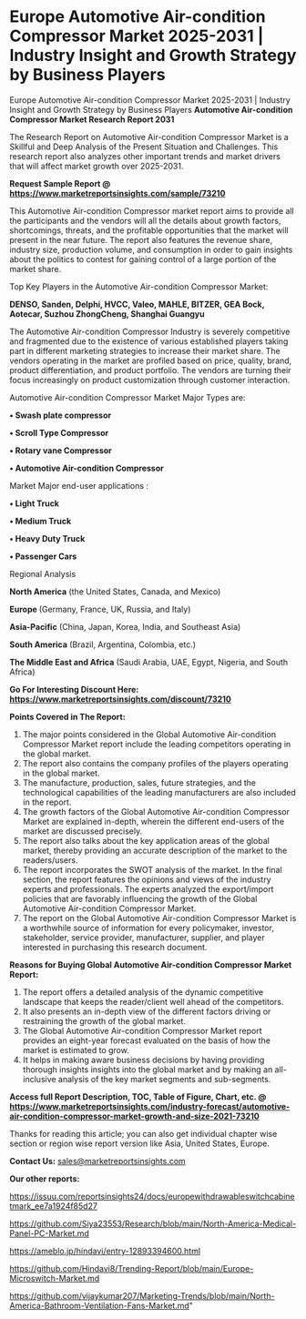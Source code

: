# Europe Automotive Air-condition Compressor Market 2025-2031 | Industry Insight and Growth Strategy by Business Players
Europe Automotive Air-condition Compressor Market 2025-2031 | Industry Insight and Growth Strategy by Business Players
<strong>Automotive Air-condition Compressor Market Research Report 2031</strong>

The Research Report on Automotive Air-condition Compressor Market is a Skillful and Deep Analysis of the Present Situation and Challenges. This research report also analyzes other important trends and market drivers that will affect market growth over 2025-2031.

<strong>Request Sample Report @ <a href=https://www.marketreportsinsights.com/sample/73210>https://www.marketreportsinsights.com/sample/73210</a></strong>

This Automotive Air-condition Compressor market report aims to provide all the participants and the vendors will all the details about growth factors, shortcomings, threats, and the profitable opportunities that the market will present in the near future. The report also features the revenue share, industry size, production volume, and consumption in order to gain insights about the politics to contest for gaining control of a large portion of the market share.

Top Key Players in the Automotive Air-condition Compressor Market:

<strong>DENSO, Sanden, Delphi, HVCC, Valeo, MAHLE, BITZER, GEA Bock, Aotecar, Suzhou ZhongCheng, Shanghai Guangyu</strong>

The Automotive Air-condition Compressor Industry is severely competitive and fragmented due to the existence of various established players taking part in different marketing strategies to increase their market share. The vendors operating in the market are profiled based on price, quality, brand, product differentiation, and product portfolio. The vendors are turning their focus increasingly on product customization through customer interaction.

Automotive Air-condition Compressor Market Major Types are:

<strong>• Swash plate compressor

• Scroll Type Compressor

• Rotary vane Compressor

• Automotive Air-condition Compressor</strong>

Market Major end-user applications :

<strong>• Light Truck

• Medium Truck

• Heavy Duty Truck

• Passenger Cars</strong>

Regional Analysis

</u><strong><b>North America</b></strong> (the United States, Canada, and Mexico)

<strong><b>Europe </b></strong>(Germany, France, UK, Russia, and Italy)

<strong><b>Asia-Pacific</b></strong> (China, Japan, Korea, India, and Southeast Asia)

<strong><b>South America</b></strong> (Brazil, Argentina, Colombia, etc.)

<strong><b>The Middle East and Africa</b></strong> (Saudi Arabia, UAE, Egypt, Nigeria, and South Africa)

<strong>Go For Interesting Discount Here: <a href=https://www.marketreportsinsights.com/discount/73210>https://www.marketreportsinsights.com/discount/73210</a></strong>

<strong>Points Covered in The Report:</strong>
<ol>
  <li>The major points considered in the Global Automotive Air-condition Compressor Market report include the leading competitors operating in the global market.</li>
  <li>The report also contains the company profiles of the players operating in the global market.</li>
  <li>The manufacture, production, sales, future strategies, and the technological capabilities of the leading manufacturers are also included in the report.</li>
  <li>The growth factors of the Global Automotive Air-condition Compressor Market are explained in-depth, wherein the different end-users of the market are discussed precisely.</li>
  <li>The report also talks about the key application areas of the global market, thereby providing an accurate description of the market to the readers/users.</li>
  <li>The report incorporates the SWOT analysis of the market. In the final section, the report features the opinions and views of the industry experts and professionals. The experts analyzed the export/import policies that are favorably influencing the growth of the Global Automotive Air-condition Compressor Market.</li>
  <li>The report on the Global Automotive Air-condition Compressor Market is a worthwhile source of information for every policymaker, investor, stakeholder, service provider, manufacturer, supplier, and player interested in purchasing this research document.</li>
</ol>
<strong>Reasons for Buying Global Automotive Air-condition Compressor Market Report:</strong>

<ol>
  <li>The report offers a detailed analysis of the dynamic competitive landscape that keeps the reader/client well ahead of the competitors.</li>
  <li>It also presents an in-depth view of the different factors driving or restraining the growth of the global market.</li>
  <li>The Global Automotive Air-condition Compressor Market report provides an eight-year forecast evaluated on the basis of how the market is estimated to grow.</li>
  <li>It helps in making aware business decisions by having providing thorough insights insights into the global market and by making an all-inclusive analysis of the key market segments and sub-segments.</li>
</ol>
<strong>Access full Report Description, TOC, Table of Figure, Chart, etc. @ <a href=https://www.marketreportsinsights.com/industry-forecast/automotive-air-condition-compressor-market-growth-and-size-2021-73210>https://www.marketreportsinsights.com/industry-forecast/automotive-air-condition-compressor-market-growth-and-size-2021-73210</a></strong>


Thanks for reading this article; you can also get individual chapter wise section or region wise report version like Asia, United States, Europe.

<strong>Contact Us:</strong>
sales@marketreportsinsights.com

<strong>Our other reports:</strong>

<a href=https://issuu.com/reportsinsights24/docs/europewithdrawableswitchcabinetmark_ee7a1924f85d27>https://issuu.com/reportsinsights24/docs/europewithdrawableswitchcabinetmark_ee7a1924f85d27</a>

<a href=https://github.com/Siya23553/Research/blob/main/North-America-Medical-Panel-PC-Market.md>https://github.com/Siya23553/Research/blob/main/North-America-Medical-Panel-PC-Market.md</a>

<a href=https://ameblo.jp/hindavi/entry-12893394600.html>https://ameblo.jp/hindavi/entry-12893394600.html</a>

<a href=https://github.com/Hindavi8/Trending-Report/blob/main/Europe-Microswitch-Market.md>https://github.com/Hindavi8/Trending-Report/blob/main/Europe-Microswitch-Market.md</a>

<a href=https://github.com/vijaykumar207/Marketing-Trends/blob/main/North-America-Bathroom-Ventilation-Fans-Market.md>https://github.com/vijaykumar207/Marketing-Trends/blob/main/North-America-Bathroom-Ventilation-Fans-Market.md</a>"
